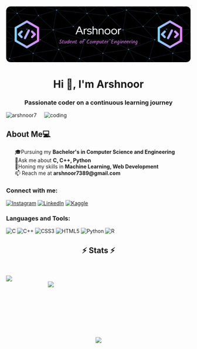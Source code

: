 ![logo](https://github.com/Arshnoor7/Arshnoor7/blob/main/github-header-image.png)
<meta name="title" content="Arshnoor">
<meta name="description" content="Hi, I'm Arshnoor. 🎓 I am currently pursuing my BE in Computer Engineering from Thapar Institute of Engineering and Technology, Patiala 🌱 I’m currently learning Web Devlopment and Machine Learning. 📫 Reach me at arshnoor7389@gmail.com">
<meta name="keyword" content="Arshnoor, Arshnoor Github, Github, Thapar,Thapar University Github">
<h1 align="center">Hi 👋, I'm Arshnoor</h1>
<h3 align="center">Passionate coder on a continuous learning journey</h3>

<img align="right" alt="coding" width="400" src="https://camo.githubusercontent.com/cae12fddd9d6982901d82580bdf321d81fb299141098ca1c2d4891870827bf17/68747470733a2f2f6d69726f2e6d656469756d2e636f6d2f6d61782f313336302f302a37513379765349765f7430696f4a2d5a2e676966">
<p align="left"> <img src="https://komarev.com/ghpvc/?username=arshnoor7&label=Profile%20views&color=0e75b6&style=flat" alt="arshnoor7" /> </p>
<h2>About Me💻</h2>
<ul type="none">
    <li>🎓Pursuing my <strong>Bachelor's in Computer Science and Engineering</strong></li>
    <li>💬Ask me about <strong>C, C++, Python</strong></li>
    <li>🌱Honing my skills in <strong>Machine Learning, Web Development</strong>
    <li>📫 Reach me  at <strong>arshnoor7389@gmail.com</strong></li>
</li>
</ul>

<h3 align="left">Connect with me:</h3>

[![Instagram](https://img.shields.io/badge/Instagram-%23E4405F.svg?logo=Instagram&logoColor=white)](https://www.instagram.com/arshi_7389_malik) [![LinkedIn](https://img.shields.io/badge/LinkedIn-%230077B5.svg?logo=linkedin&logoColor=white)](https://www.linkedin.com/in/arshnoor-insan-42312427a) [![Kaggle](https://img.shields.io/badge/Kaggle-%231DA1F2.svg?logo=Kaggle&logoColor=white)](https://www.kaggle.com/arshnoor7389)


<h3 align="left">Languages and Tools:</h3>

![C](https://img.shields.io/badge/c-%2300f.svg?style=for-the-badge&logo=c&logoColor=white) ![C++](https://img.shields.io/badge/c++-%2300599C.svg?style=for-the-badge&logo=c%2B%2B&logoColor=white) ![CSS3](https://img.shields.io/badge/css3-%231572B6.svg?style=for-the-badge&logo=css3&logoColor=white) ![HTML5](https://img.shields.io/badge/html5-%23E34F26.svg?style=for-the-badge&logo=html5&logoColor=white) ![Python](https://img.shields.io/badge/python-%2300f.svg?style=for-the-badge&logo=python&logoColor=white) ![R](https://img.shields.io/badge/r-%231572B6.svg?style=for-the-badge&logo=r&logoColor=white)

<!-- STATUS -->
<h2 align="center">⚡ Stats ⚡</h2>
<br>
<p align=center>
  <div align=center>
    <a href="https://github.com/arshnoor7?tab=repositories">
      <img align="left" width=390 src="https://github-readme-streak-stats.herokuapp.com/?user=arshnoor7&theme=tokyonight_duo"/>
    </a>
    <a href="https://github.com/arshnoor7?tab=repositories">
      <img align="right" width=390 src="https://github-readme-stats.vercel.app/api?username=arshnoor7&theme=github_dark&show_icons=true" />
    </a>
  </div>
  
<br><br><br><br>
<br><br><br><br>
  <div align=center>
    <a href="https://github.com/arshnoor7?tab=repositories">
      <img width=325 align="center" src="https://github-readme-stats.vercel.app/api/top-langs/?username=arshnoor7&layout=compact&langs_count=10&theme=github_dark">
    </a>
